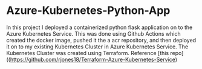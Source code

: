 # Azure-Kubernetes-Python-App
In this project I deployed a containerized python flask application on to the Azure Kubernetes Service. This was done using Github Actions which created the docker image, pushed it the a acr repository, and then deployed it on to my existing Kubernetes Cluster in Azure Kubernetes Service. The Kubernetes Cluster was created using Terraform. Reference [this repo]((https://github.com/rjones18/Terraform-Azure-Kubernetes-Service)
